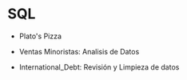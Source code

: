 # SQL

+ Plato's Pizza 

+ Ventas Minoristas: Analisis de Datos 

+ International_Debt: Revisión y Limpieza de datos

